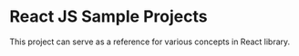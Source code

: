 # React JS Sample Projects

This project can serve as a reference for various concepts in React library.
